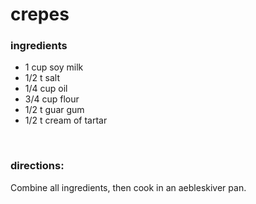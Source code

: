 # crepes

### ingredients
- 1 cup soy milk
- 1/2 t salt
- 1/4 cup oil
- 3/4 cup flour
- 1/2 t guar gum
- 1/2 t cream of tartar

<br>

### directions:

Combine all ingredients, then cook in an aebleskiver pan.
